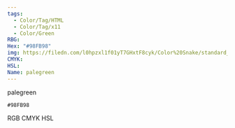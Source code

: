 ```yaml
---
tags:
  - Color/Tag/HTML
  - Color/Tag/x11
  - Color/Green
RBG: 
Hex: "#98FB98"
img: https://filedn.com/l0hpzxl1f01yT7GHxtF8cyk/Color%20Snake/standard_csv_to_svg/#98FB98.svg
CMYK: 
HSL: 
Name: palegreen
---
```

palegreen
```palette
#98FB98
```
RGB
CMYK
HSL